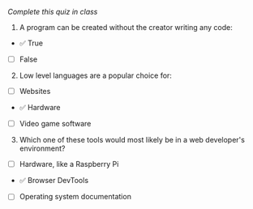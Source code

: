*Complete this quiz in class*

1. A program can be created without the creator writing any code:

- ✅ True
- [  ] False

2. Low level languages are a popular choice for:

- [  ] Websites
- ✅ Hardware
- [  ] Video game software

3. Which one of these tools would most likely be in a web developer's environment?

- [  ] Hardware, like a Raspberry Pi
- ✅ Browser DevTools
- [  ] Operating system documentation
